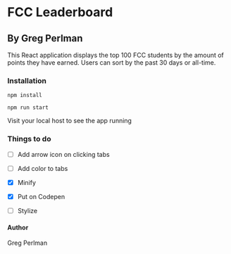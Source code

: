 # FCC Leaderboard
## By Greg Perlman


This React application displays the top 100 FCC students by the amount of points they have earned. Users can sort by the past 30 days or all-time.


### Installation


`npm install`

`npm run start`


Visit your local host to see the app running


### Things to do

- [ ] Add arrow icon on clicking tabs
- [ ] Add color to tabs
- [x] Minify
- [x] Put on Codepen
- [ ] Stylize


#### Author

Greg Perlman

